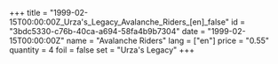 +++
title = "1999-02-15T00:00:00Z_Urza's_Legacy_Avalanche_Riders_[en]_false"
id = "3bdc5330-c76b-40ca-a694-58fa4b9b7304"
date = "1999-02-15T00:00:00Z"
name = "Avalanche Riders"
lang = ["en"]
price = "0.55"
quantity = 4
foil = false
set = "Urza's Legacy"
+++

